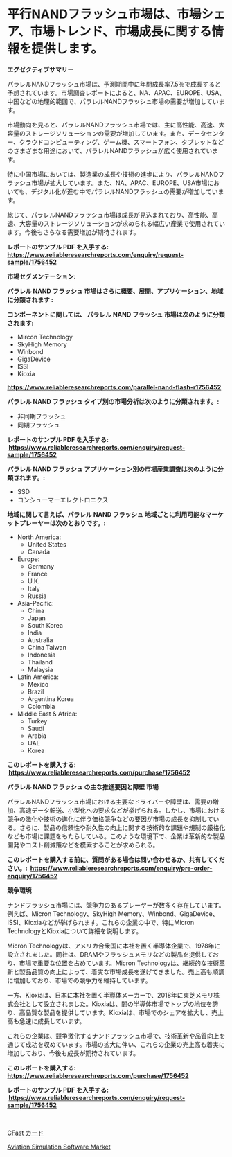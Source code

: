 <p><h1>平行NANDフラッシュ市場は、市場シェア、市場トレンド、市場成長に関する情報を提供します。</h1></p><p><strong>エグゼクティブサマリー</strong></p>
<p><p>パラレルNANDフラッシュ市場は、予測期間中に年間成長率7.5％で成長すると予想されています。市場調査レポートによると、NA、APAC、EUROPE、USA、中国などの地理的範囲で、パラレルNANDフラッシュ市場の需要が増加しています。</p><p>市場動向を見ると、パラレルNANDフラッシュ市場では、主に高性能、高速、大容量のストレージソリューションの需要が増加しています。また、データセンター、クラウドコンピューティング、ゲーム機、スマートフォン、タブレットなどのさまざまな用途において、パラレルNANDフラッシュが広く使用されています。</p><p>特に中国市場においては、製造業の成長や技術の進歩により、パラレルNANDフラッシュ市場が拡大しています。また、NA、APAC、EUROPE、USA市場においても、デジタル化が進む中でパラレルNANDフラッシュの需要が増加しています。</p><p>総じて、パラレルNANDフラッシュ市場は成長が見込まれており、高性能、高速、大容量のストレージソリューションが求められる幅広い産業で使用されています。今後もさらなる需要増加が期待されます。</p></p>
<p><strong>レポートのサンプル PDF を入手する: <a href="https://www.reliableresearchreports.com/enquiry/request-sample/1756452">https://www.reliableresearchreports.com/enquiry/request-sample/1756452</a></strong></p>
<p><strong>市場セグメンテーション:</strong></p>
<p><strong> パラレル NAND フラッシュ 市場はさらに概要、展開、アプリケーション、地域に分類されます :</strong></p>
<p><strong>コンポーネントに関しては、 パラレル NAND フラッシュ 市場は次のように分類されます: &nbsp;</strong></p>
<p><ul><li>Mircon Technology</li><li>SkyHigh Memory</li><li>Winbond</li><li>GigaDevice</li><li>ISSI</li><li>Kioxia</li></ul></p>
<p><strong><a href="https://www.reliableresearchreports.com/parallel-nand-flash-r1756452">https://www.reliableresearchreports.com/parallel-nand-flash-r1756452</a></strong></p>
<p><strong> パラレル NAND フラッシュ タイプ別の市場分析は次のように分類されます。:</strong></p>
<p><ul><li>非同期フラッシュ</li><li>同期フラッシュ</li></ul></p>
<p><strong>レポートのサンプル PDF を入手する: &nbsp;<a href="https://www.reliableresearchreports.com/enquiry/request-sample/1756452">https://www.reliableresearchreports.com/enquiry/request-sample/1756452</a></strong></p>
<p><strong> パラレル NAND フラッシュ アプリケーション別の市場産業調査は次のように分類されます。:</strong></p>
<p><ul><li>SSD</li><li>コンシューマーエレクトロニクス</li></ul></p>
<p><strong>地域に関して言えば、パラレル NAND フラッシュ 地域ごとに利用可能なマーケットプレーヤーは次のとおりです。:</strong></p>
<p><ul>
    <li>
        North America:
        <ul>
            <li>United States</li>
            <li>Canada</li>
        </ul>
    </li>
    <li>
        Europe:
        <ul>
            <li>Germany</li>
            <li>France</li>
            <li>U.K.</li>
            <li>Italy</li>
            <li>Russia</li>
        </ul>
    </li>
    <li>
        Asia-Pacific:
        <ul>
            <li>China</li>
            <li>Japan</li>
            <li>South Korea</li>
            <li>India</li>
            <li>Australia</li>
            <li>China Taiwan</li>
            <li>Indonesia</li>
            <li>Thailand</li>
            <li>Malaysia</li>
        </ul>
    </li>
    <li>
        Latin America:
        <ul>
            <li>Mexico</li>
            <li>Brazil</li>
            <li>Argentina Korea</li>
            <li>Colombia</li>
        </ul>
    </li>
    <li>
        Middle East & Africa:
        <ul>
            <li>Turkey</li>
            <li>Saudi</li>
            <li>Arabia</li>
            <li>UAE</li>
            <li>Korea</li>
        </ul>
    </li>
    </ul></p>
<p><strong>このレポートを購入する: &nbsp;<a href="https://www.reliableresearchreports.com/purchase/1756452">https://www.reliableresearchreports.com/purchase/1756452</a></strong></p>
<p><strong>パラレル NAND フラッシュ の主な推進要因と障壁 市場</strong></p>
<p><p>パラレルNANDフラッシュ市場における主要なドライバーや障壁は、需要の増加、高速データ転送、小型化への要求などが挙げられる。しかし、市場における競争の激化や技術の進化に伴う価格競争などの要因が市場の成長を抑制している。さらに、製品の信頼性や耐久性の向上に関する技術的な課題や規制の厳格化なども市場に課題をもたらしている。このような環境下で、企業は革新的な製品開発やコスト削減策などを模索することが求められる。</p></p>
<p><strong>このレポートを購入する前に、質問がある場合は問い合わせるか、共有してください。:&nbsp; <a href="https://www.reliableresearchreports.com/enquiry/pre-order-enquiry/1756452">https://www.reliableresearchreports.com/enquiry/pre-order-enquiry/1756452</a></strong></p>
<p><strong>競争環境</strong></p>
<p><p>ナンドフラッシュ市場には、競争力のあるプレーヤーが数多く存在しています。例えば、Micron Technology、SkyHigh Memory、Winbond、GigaDevice、ISSI、Kioxiaなどが挙げられます。これらの企業の中で、特にMicron TechnologyとKioxiaについて詳細を説明します。</p><p>Micron Technologyは、アメリカ合衆国に本社を置く半導体企業で、1978年に設立されました。同社は、DRAMやフラッシュメモリなどの製品を提供しており、市場で重要な位置を占めています。Micron Technologyは、継続的な技術革新と製品品質の向上によって、着実な市場成長を遂げてきました。売上高も順調に増加しており、市場での競争力を維持しています。</p><p>一方、Kioxiaは、日本に本社を置く半導体メーカーで、2018年に東芝メモリ株式会社として設立されました。Kioxiaは、闇の半導体市場でトップの地位を誇り、高品質な製品を提供しています。Kioxiaは、市場でのシェアを拡大し、売上高も急速に成長しています。</p><p>これらの企業は、競争激化するナンドフラッシュ市場で、技術革新や品質向上を通じて成功を収めています。市場の拡大に伴い、これらの企業の売上高も着実に増加しており、今後も成長が期待されています。</p></p>
<p><strong>このレポートを購入する: &nbsp; <a href="https://www.reliableresearchreports.com/purchase/1756452">https://www.reliableresearchreports.com/purchase/1756452</a></strong></p>
<p><strong>レポートのサンプル PDF を入手する: &nbsp;<a href="https://www.reliableresearchreports.com/enquiry/request-sample/1756452">https://www.reliableresearchreports.com/enquiry/request-sample/1756452</a></strong><strong></strong></p>
<p>&nbsp;</p>
<p><p><a href="https://github.com/Sophiaard2003/Market-Research-Report-List-1/blob/main/274149625491.md">CFast カード</a></p><p><a href="https://github.com/brenzgnarento/Market-Research-Report-List-2/blob/main/aviation-simulation-software-market.md">Aviation Simulation Software Market</a></p></p>